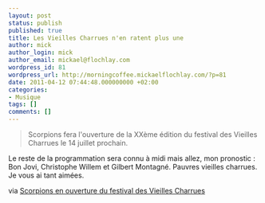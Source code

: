 ```yaml
---
layout: post
status: publish
published: true
title: Les Vieilles Charrues n'en ratent plus une
author: mick
author_login: mick
author_email: mickael@flochlay.com
wordpress_id: 81
wordpress_url: http://morningcoffee.mickaelflochlay.com/?p=81
date: 2011-04-12 07:44:48.000000000 +02:00
categories:
- Musique
tags: []
comments: []
---
```


> Scorpions fera l'ouverture de la XXème édition du festival des Vieilles Charrues le 14 juillet prochain.

Le reste de la programmation sera connu à midi mais allez, mon pronostic : Bon Jovi, Christophe Willem et Gilbert Montagné. Pauvres vieilles charrues. Je vous ai tant aimées.

via [Scorpions en ouverture du festival des Vieilles Charrues][1]

[1]: http://www.infoconcert.com/news/scorpions-en-ouverture-du-festival-des-vieilles-charrues-5043.html